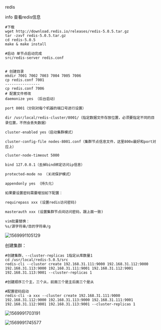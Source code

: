 redis 

info 查看redis信息

```shell
#下载
wget http://download.redis.io/releases/redis-5.0.5.tar.gz
tar -zxvf redis-5.0.5.tar.gz
cd redis-5.0.5
make & make install

#启动 单节点启动完成
src/redis-server redis.conf


# 创建目录
mkdir 7001 7002 7003 7004 7005 7006
cp redis.conf 7001
----------------
cp redis.conf 7006
# 配置文件修改
daemonize yes （后台启动）

port 8001（分别对每个机器的端口号进行设置）

dir /usr/local/redis-cluster/8001/（指定数据文件存放位置，必须要指定不同的目录位置，不然会丢失数据）

cluster-enabled yes（启动集群模式）

cluster-config-file nodes-8001.conf（集群节点信息文件，这里800x最好和port对应上）

cluster-node-timeout 5000

bind 127.0.0.1（去掉bind绑定访问ip信息）

protected-mode no （关闭保护模式）

appendonly yes （持久化）

如果要设置密码需要增加如下配置：

requirepass xxx (设置redis访问密码)

masterauth xxx (设置集群节点间访问密码，跟上面一致)

vim批量替换：
%s/源字符串/目的字符串/g
```

![1569991105129](C:\Users\admin\AppData\Roaming\Typora\typora-user-images\1569991105129.png)

创建集群：

```shell
#创建集群，--cluster-replicas 1指定从库数量1
cd /usr/local/redis-5.0.5/src
redis-cli --cluster create 192.168.31.111:9000 192.168.31.112:9000 192.168.31.113:9000 192.168.31.111:9001 192.168.31.112:9001 192.168.31.113:9001 --cluster-replicas 1

#创建顺序三个主，三个从，前面三个是主后面三个是从

#配置密码启动
redis-cli -a xxx --cluster create 192.168.31.111:9000 192.168.31.112:9000 192.168.31.113:9000 192.168.31.111:9001 192.168.31.112:9001 192.168.31.113:9001 --cluster-replicas 1
```

![1569991703191](C:\Users\admin\AppData\Roaming\Typora\typora-user-images\1569991703191.png)

![1569991745577](C:\Users\admin\AppData\Roaming\Typora\typora-user-images\1569991745577.png)

